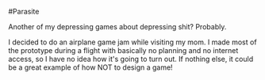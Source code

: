 #Parasite

Another of my depressing games about depressing shit? Probably.

I decided to do an airplane game jam while visiting my mom. I made most of the prototype during a flight with basically no planning and no internet access, so I have no idea how it's going to turn out. If nothing else, it could be a great example of how NOT to design a game!
